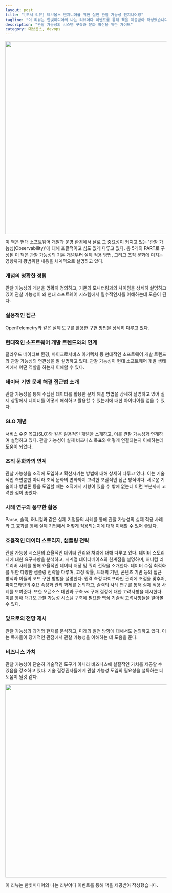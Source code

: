```yaml
---
layout: post
title: "[도서 리뷰] 데브옵스 엔지니어를 위한 실전 관찰 가능성 엔지니어링"
tagline: "이 리뷰는 한빛미디어의 나는 리뷰어다 이벤트를 통해 책을 제공받아 작성했습니다."
description: "관찰 가능성의 시스템 구축과 문화 확산을 위한 가이드"
category: 데브옵스, devops
---
```


<img src="https://i.imgur.com/n1oVqIW.jpeg" width="600">


이 책은 현대 소프트웨어 개발과 운영 환경에서 날로 그 중요성이 커지고 있는 '관찰 가능성(Observability)'에 대해 포괄적이고 심도 있게 다루고 있다. 총 5개의 PART로 구성된 이 책은 관찰 가능성의 기본 개념부터 실제 적용 방법, 그리고 조직 문화에 미치는 영향까지 광범위한 내용을 체계적으로 설명하고 있다.


### 개념의 명확한 정립
관찰 가능성의 개념을 명확히 정의하고, 기존의 모니터링과의 차이점을 상세히 설명하고 있어 관찰 가능성이 왜 현대 소프트웨어 시스템에서 필수적인지를 이해하는데 도움이 된다.

### 실용적인 접근
OpenTelemetry와 같은 실제 도구를 활용한 구현 방법을 상세히 다루고 있다. 


### 현대적인 소프트웨어 개발 트렌드와의 연계
클라우드 네이티브 환경, 마이크로서비스 아키텍처 등 현대적인 소프트웨어 개발 트렌드와 관찰 가능성의 연관성을 잘 설명하고 있다. 관찰 가능성이 현대 소프트웨어 개발 생태계에서 어떤 역할을 하는지 이해할 수 있다.


### 데이터 기반 문제 해결 접근법 소개
관찰 가능성을 통해 수집된 데이터를 활용한 문제 해결 방법을 상세히 설명하고 있어 실제 상황에서 데이터를 어떻게 해석하고 활용할 수 있는지에 대한 아이디어를 얻을 수 있다.

### SLO 개념
서비스 수준 목표(SLO)와 같은 실용적인 개념을 소개하고, 이를 관찰 가능성과 연계하여 설명하고 있다. 관찰 가능성이 실제 비즈니스 목표와 어떻게 연결되는지 이해하는데 도움이 되었다.

### 조직 문화와의 연계
관찰 가능성을 조직에 도입하고 확산시키는 방법에 대해 상세히 다루고 있다. 이는 기술적인 측면뿐만 아니라 조직 문화의 변화까지 고려한 포괄적인 접근 방식이다. 새로운 기술이나 방법론 등을 도입할 때는 조직에서 저항이 있을 수 밖에 없는데 이런 부분까지 고려한 점이 좋았다.

### 사례 연구의 풍부한 활용
Parse, 슬랙, 허니컴과 같은 실제 기업들의 사례를 통해 관찰 가능성의 실제 적용 사례와 그 효과를 통해 실제 기업에서 어떻게 적용되는지에 대해 이해할 수 있어 좋았다.

### 효율적인 데이터 스토리지, 샘플링 전략
관찰 가능성 시스템의 효율적인 데이터 관리와 처리에 대해 다루고 있다. 데이터 스토리지에 대한 요구사항을 분석하고, 시계열 데이터베이스의 한계점을 설명하며, 허니컴 리트리버 사례를 통해 효율적인 데이터 저장 및 쿼리 전략을 소개한다. 데이터 수집 최적화를 위한 다양한 샘플링 전략을 다루며, 고정 확률, 트래픽 기반, 콘텐츠 기반 등의 접근 방식과 이들의 코드 구현 방법을 설명한다. 원격 측정 파이프라인 관리에 초점을 맞추어, 파이프라인의 주요 속성과 관리 과제를 논의하고, 슬랙의 사례 연구를 통해 실제 적용 사례를 보여준다. 또한 오픈소스 대안과 구축 vs 구매 결정에 대한 고려사항을 제시한다. 이를 통해 대규모 관찰 가능성 시스템 구축에 필요한 핵심 기술적 고려사항들을 알아볼 수 있다.


### 앞으로의 전망 제시
관찰 가능성의 과거와 현재를 분석하고, 미래의 발전 방향에 대해서도 논의하고 있다. 이는 독자들이 장기적인 관점에서 관찰 가능성을 이해하는 데 도움을 준다.

### 비즈니스 가치
관찰 가능성이 단순히 기술적인 도구가 아니라 비즈니스에 실질적인 가치를 제공할 수 있음을 강조하고 있다. 기술 결정권자들에게 관찰 가능성 도입의 필요성을 설득하는 데 도움이 될것 같다.

<img src="https://i.imgur.com/cBRiPzE.jpeg" width="600">

이 리뷰는 한빛미디어의 나는 리뷰어다 이벤트를 통해 책을 제공받아 작성했습니다.
